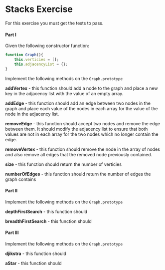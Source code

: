 # Stacks Exercise

For this exercise you must get the tests to pass.

#### Part I 

Given the following constructor function:

```js
function Graph(){
    this.verticies = [];
    this.adjacencyList = {};
}
```

Implement the following methods on the `Graph.prototype`

**addVertex** - this function should add a node to the graph and place a new key in the adjacency list with the value of an empty array.

**addEdge** - this function should add an edge between two nodes in the graph and place each value of the nodes in each array for the value of the node in the adjacency list.

**removeEdge** - this function should accept two nodes and remove the edge between them. It should modify the adjacency list to ensure that both values are not in each array for the two nodes which no longer contain the edge.

**removeVertex** - this function should remove the node in the array of nodes and also remove all edges that the removed node previously contained.

**size** - this function should return the number of verticies

**numberOfEdges** - this function should return the number of edges the graph contains

#### Part II

Implement the following methods on the `Graph.prototype`

**depthFirstSearch** - this function should

**breadthFirstSearch** - this function should

#### Part III

Implement the following methods on the `Graph.prototype`

**djikstra** - this function should

**aStar** - this function should



